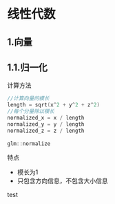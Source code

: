 # 线性代数

## 1.向量

## 1.1.归一化

计算方法

```C++
//计算向量的模长
length = sqrt(x^2 + y^2 + z^2)
//每个分量除以模长
normalized_x = x / length
normalized_y = y / length
normalized_z = z / length
    
glm::normalize
```

特点

* 模长为1
* 只包含方向信息，不包含大小信息



test
